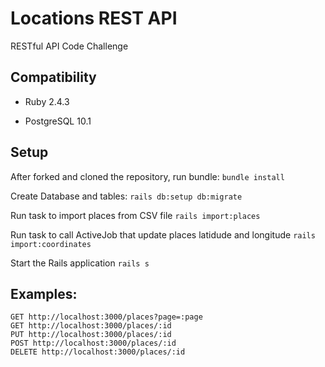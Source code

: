 Locations REST API
========

RESTful API Code Challenge

Compatibility
-------------

* Ruby 2.4.3

* PostgreSQL 10.1

Setup
------------

After forked and cloned the repository, run bundle:
  `bundle install`

Create Database and tables:
  `rails db:setup db:migrate`

Run task to import places from CSV file
  `rails import:places`

Run task to call ActiveJob that update places latidude and longitude
  `rails import:coordinates`

Start the Rails application
  `rails s`

Examples:
------------
  ```
  GET http://localhost:3000/places?page=:page
  GET http://localhost:3000/places/:id
  PUT http://localhost:3000/places/:id
  POST http://localhost:3000/places/:id
  DELETE http://localhost:3000/places/:id
  ```
